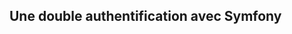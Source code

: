 <!-- https://yoandev.co/authentification-2fa-avec-symfony
 -->
 ## Une double authentification avec Symfony 

<!-- cree projet symfony 
cree entity user 
cree make auth ou make: security 
cree un controller et securiser le route 
installer le register form 

install le bundle de SchebTwoFactorBundle et configurer    https://symfony.com/bundles/SchebTwoFactorBundle/current/index.html
composer require 2fa
composer require scheb/2fa-bundle
composer require scheb/2fa-email
composer require scheb/2fa-trusted-device        -->  